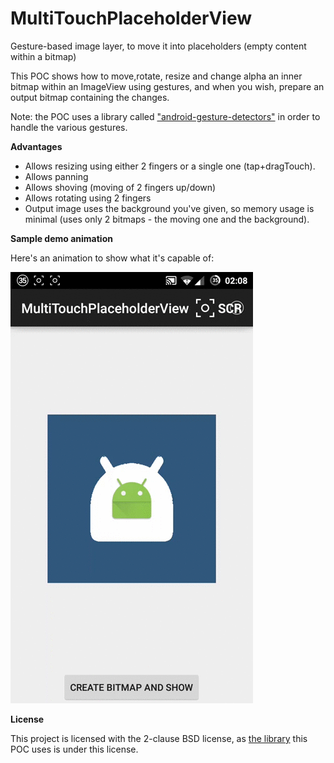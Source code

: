 # MultiTouchPlaceholderView
Gesture-based image layer, to move it into placeholders (empty content within a bitmap)

This POC shows how to move,rotate, resize and change alpha an inner bitmap within an ImageView using gestures, and when you wish, prepare an output bitmap containing the changes.

Note: the POC uses a library called ["android-gesture-detectors"](https://github.com/Almeros/android-gesture-detectors) in order to handle the various gestures.

**Advantages**

 - Allows resizing using either 2 fingers or a single one (tap+dragTouch).
 - Allows panning
 - Allows shoving (moving of 2 fingers up/down)
 - Allows rotating using 2 fingers
 - Output image uses the background you've given, so memory usage is minimal (uses only 2 bitmaps - the moving one and the background).
 
 **Sample demo animation**

Here's an animation to show what it's capable of:

![enter image description here](https://raw.githubusercontent.com/AndroidDeveloperLB/MultiTouchPlaceholderView/master/demo.gif)

**License**

This project is licensed with the 2-clause BSD license, as [the library](https://github.com/Almeros/android-gesture-detectors) this POC uses is under this license.
